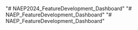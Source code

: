 "# NAEP2024_FeatureDevelopment_Dashboard" 
"# NAEP_FeatureDevelopment_Dashboard" 
"# NAEP_FeatureDevelopment_Dashboard" 
